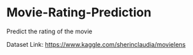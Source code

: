 # Movie-Rating-Prediction
Predict the rating of the movie

Dataset Link: https://www.kaggle.com/sherinclaudia/movielens
